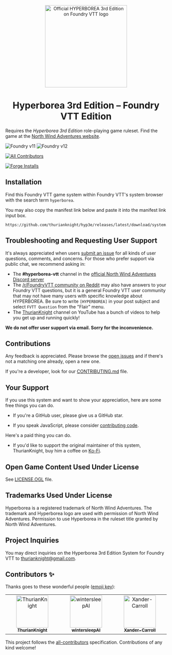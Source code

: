 <p align="center" background="#FFF">
  <a href="https://foundryvtt.com/packages/hyp3e/">
    <img alt="Official HYPERBOREA 3rd Edition on Foundry VTT logo" src="https://github.com/thurianknight/hyp3e/blob/main/assets/hyp3e-metal.png" width="256" />
  </a>
</p>
<h1 align="center">
  Hyperborea 3rd Edition – Foundry VTT Edition
</h1>

<!-- BEGIN TEXT REQUIRED BY LICENSE -->
Requires the _Hyperborea 3rd Edition_ role-playing game ruleset.<!-- END TEXT REQUIRED BY LICENSE --> Find the game at the [North Wind Adventures website](https://www.hyperborea.tv/).

<!-- FOUNDRY-COMPATIBILITY-BADGE:START - Do not remove or modify this section -->
![Foundry v11](https://img.shields.io/badge/foundry-v11-green)
![Foundry v12](https://img.shields.io/badge/foundry-v12-green)
<!-- FOUNDRY-COMPATIBILITY-BADGE:END -->

<!-- ALL-CONTRIBUTORS-BADGE:START - Do not remove or modify this section -->
[![All Contributors](https://img.shields.io/badge/all_contributors-1-orange.svg)](#contributors-)
<!-- ALL-CONTRIBUTORS-BADGE:END -->

[![Forge Installs](https://img.shields.io/badge/dynamic/json?label=Forge%20Installs&query=package.installs&suffix=%25&url=https%3A%2F%2Fforge-vtt.com%2Fapi%2Fbazaar%2Fpackage%2Fhyp3e&colorB=4aa94a)](https://forge-vtt.com/bazaar#package=hyp3e)
<!-- [![Foundry Hub Endorsements](https://img.shields.io/endpoint?logoColor=white&url=https%3A%2F%2Fwww.foundryvtt-hub.com%2Fwp-json%2Fhubapi%2Fv1%2Fpackage%2Fhyp3e%2Fshield%2Fendorsements)](https://www.foundryvtt-hub.com/package/hyp3e/) -->
<!-- [![Foundry Hub Comments](https://img.shields.io/endpoint?logoColor=white&url=https%3A%2F%2Fwww.foundryvtt-hub.com%2Fwp-json%2Fhubapi%2Fv1%2Fpackage%2Fhyp3e%2Fshield%2Fcomments)](https://www.foundryvtt-hub.com/package/hyp3e/) -->
<!-- [![Crowdin](https://badges.crowdin.net/hyp3e/localized.svg)](https://crowdin.com/project/hyp3e) -->

## Installation

Find this Foundry VTT game system within Foundry VTT's system browser with the search term `hyperborea`.

You may also copy the manifest link below and paste it into the manifest link input box.

```console
https://github.com/thurianknight/hyp3e/releases/latest/download/system.json
```

<!-- ### Open Game Content Compendium

The Hyperborea 3rd Edition Content Compendium is a Foundry VTT premium module separate from the system. Find it within Foundry VTT's _module_ browser with the search term `hyperborea`.

-->

## Troubleshooting and Requesting User Support

It's always appreciated when users [submit an issue](https://github.com/thurianknight/hyp3e/issues/new) for all kinds of user questions, comments, and concerns. For those who prefer support via public chat, we recommend asking in:

- The **#hyperborea-vtt** channel in the [official North Wind Adventures Discord server](https://discord.com/channels/688093166208811100/1274767991371857970)
- The [/r/FoundryVTT community on Reddit](https://reddit.com/r/FoundryVTT) may also have answers to your Foundry VTT questions, but it is a general Foundry VTT user community that may not have many users with specific knowledge about HYPERBOREA. Be sure to write `[HYPERBOREA]` in your post subject and select `FVTT Question` from the "Flair" menu.
- The [ThurianKnight](https://www.youtube.com/@thurianknight) channel on YouTube has a bunch of videos to help you get up and running quickly!

**We do not offer user support via email. Sorry for the inconvenience.**

## Contributions

Any feedback is appreciated. Please browse the [open issues](https://github.com/thurianknight/hyp3e/issues/) and if there's not a matching one already, open a new one.

If you're a developer, look for our [CONTRIBUTING.md](/CONTRIBUTING.md) file.

<!-- If you speak a non-English language, [Join the hyperborea project on Crowdin](https://crowdin.com/project/hyp3e). -->

## Your Support

If you use this system and want to show your appreciation, here are some free things you can do.

- If you're a GitHub user, please give us a GitHub star.
<!-- - If you're a Foundry Hub user, please [endorse us or write a comment](https://www.foundryvtt-hub.com/package/hyp3e/) (happy feedback and constructive feedback appreciated). -->
<!-- - If you speak a non-English language fluently, please contribute some of your time on an open source translation. [Join the hyperborea project on Crowdin](https://crowdin.com/project/hyp3e). -->
- If you speak JavaScript, please consider [contributing code](/CONTRIBUTING.md).

Here's a paid thing you can do.

- If you'd like to support the original maintainer of this system, ThurianKnight, buy him a coffee on [Ko-Fi](https://ko-fi.com/thurianknight).

## Open Game Content Used Under License

See [LICENSE.OGL](/LICENSE.OGL) file.

## Trademarks Used Under License

<!-- BEGIN TEXT REQUIRED BY LICENSE -->
Hyperborea is a registered trademark of North Wind Adventures. The trademark and Hyperborea logo are used with permission of North Wind Adventures. <!-- ADDITIONAL TEXT REQUESTED BY North Wind Adventures --> Permission to use Hyperborea in the ruleset title granted by North Wind Adventures. <!-- END ADDITIONAL TEXT -->
<!-- END TEXT REQUIRED BY LICENSE -->

## Project Inquiries

You may direct inquiries on the Hyperborea 3rd Edition System for Foundry VTT to [thurianknight@gmail.com](mailto:thurianknight@gmail.com).

## Contributors ✨

Thanks goes to these wonderful people ([emoji key](https://allcontributors.org/docs/en/emoji-key)):

<!-- ALL-CONTRIBUTORS-LIST:START - Do not remove or modify this section -->
<!-- prettier-ignore-start -->
<!-- markdownlint-disable -->

<table>
  <tbody>
    <tr>
      <td align="center" valign="top" width="14.28%"><a href="https://github.com/thurianknight"><img src="https://avatars.githubusercontent.com/u/50419557?v=4" width="100px;" alt="ThurianKnight"/><br /><sub><b>ThurianKnight</b></sub></a></td>
      <td align="center" valign="top" width="14.28%"><a href="https://github.com/wintersleepai"><img src="https://avatars.githubusercontent.com/u/88955427?v=4" width="100px;" alt="wintersleepAI"/><br /><sub><b>wintersleepAI</b></sub></a></td>
      <td align="center" valign="top" width="14.28%"><a href="https://github.com/xander-carroll"><img src="https://avatars.githubusercontent.com/u/93937517?v=4" width="100px;" alt="Xander-Carroll"/><br /><sub><b>Xander-Carroll</b></sub></a></td>
    </tr>
  </tbody>
</table>

<!-- markdownlint-restore -->
<!-- prettier-ignore-end -->

<!-- ALL-CONTRIBUTORS-LIST:END -->

This project follows the [all-contributors](https://github.com/all-contributors/all-contributors) specification. Contributions of any kind welcome!
